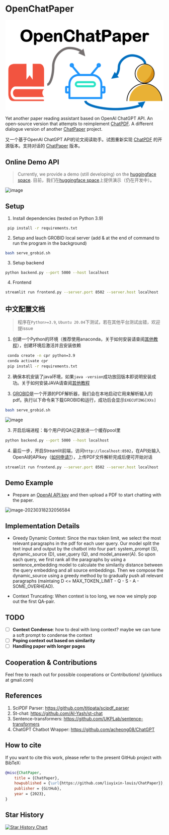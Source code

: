 # OpenChatPaper

![logo](./logo.png)

Yet another paper reading assistant based on OpenAI ChatGPT API. An open-source version that attempts to reimplement [ChatPDF](https://www.chatpdf.com/). A different dialogue version of another [ChatPaper](https://github.com/kaixindelele/ChatPaper) project. 

又一个基于OpenAI ChatGPT API的论文阅读助手。试图重新实现 [ChatPDF](https://www.chatpdf.com/) 的开源版本。支持对话的 [ChatPaper](https://github.com/kaixindelele/ChatPaper) 版本。

## Online Demo API

> Currently, we provide a demo (still developing) on the [huggingface space](https://huggingface.co/spaces/yixin6178/ChatPaper). 目前，我们在[huggingface space](https://huggingface.co/spaces/yixin6178/ChatPaper)上提供演示（仍在开发中）。

![image](https://user-images.githubusercontent.com/53036760/226486291-90173dee-bff4-4e57-a094-0aa4a6b1712a.png)

## Setup

1. Install dependencies (tested on Python 3.9)

```bash
 pip install -r requirements.txt
```

2. Setup and lauch GROBID local server (add & at the end of command to run the program in the background)

```bash
bash serve_grobid.sh
```

3. Setup backend

```bash
python backend.py --port 5000 --host localhost
```

4. Frontend 

```bash
streamlit run frontend.py --server.port 8502 --server.host localhost
```

## 中文配置文档
> 程序在`Python>=3.9`, `Ubuntu 20.04`下测试，若在其他平台测试出错，欢迎提issue

1. 创建一个Python的环境（推荐使用anaconda，关于如何安装请查阅[其他教程](https://zhuanlan.zhihu.com/p/123188004)），创建环境后激活并且安装依赖
```bash
 conda create -n cpr python=3.9
 conda activate cpr
 pip install -r requirements.txt
```

2. 确保本机安装了java环境，如果`java -version`成功放回版本即说明安装成功。关于如何安装JAVA请查阅[其他教程](https://www.runoob.com/java/java-environment-setup.html)

3. [GROBID](https://github.com/kermitt2/grobid)是一个开源的PDF解析器，我们会在本地启动它用来解析输入的pdf。执行以下命令来下载GROBID和运行，成功后会显示`EXECUTING[XXs]`

```bash
bash serve_grobid.sh
```

![image](https://user-images.githubusercontent.com/53036760/229299669-7425c18d-c0fe-4e53-8022-5cd094c5c0cf.png)

3. 开启后端进程：每个用户的QA记录放进一个缓存pool里

```bash
python backend.py --port 5000 --host localhost
```

4. 最后一步，开启Streamlit前端，访问`http://localhost:8502`，在API处输入OpenAI的APIkey（[如何申请?](https://juejin.cn/post/7203009064719400997)），上传PDF文件解析完成后便可开始对话

```bash
streamlit run frontend.py --server.port 8502 --server.host localhost
```

## Demo Example

- Prepare an [OpenAI API key](https://platform.openai.com/account/api-keys) and then upload a PDF to start chatting with the paper. 

![image-20230318232056584](https://s2.loli.net/2023/03/19/SbsuLQJpdqePoZV.png)

## Implementation Details

- Greedy Dynamic Context: Since the max token limit, we select the most relevant paragraphs in the pdf for each user query. Our model split the text input and output by the chatbot into four part: system_prompt (S), dynamic_source (D), user_query (Q), and model_answer(A). So upon each query, we first rank all the paragraphs by using a sentence_embedding model to calculate the similarity distance between the query embedding and all source embeddings. Then we compose the dynamic_source using a greedy method by to gradually push all relevant paragraphs (maintaing D <= MAX_TOKEN_LIMIT - Q - S - A - SOME_OVERHEAD). 

- Context Truncating: When context is too long, we now we simply pop out the first QA-pair. 

## TODO

- [ ] **Context Condense**: how to deal with long context? maybe we can tune a soft prompt to condense the context
- [ ] **Poping context out based on similarity**
- [ ] **Handling paper with longer pages**

## Cooperation & Contributions

Feel free to reach out for possible cooperations or Contributions! (yixinliucs at gmail.com)

## References

1. SciPDF Parser: https://github.com/titipata/scipdf_parser 
2. St-chat: https://github.com/AI-Yash/st-chat
3. Sentence-transformers: https://github.com/UKPLab/sentence-transformers
4. ChatGPT Chatbot Wrapper: https://github.com/acheong08/ChatGPT


## How to cite

If you want to cite this work, please refer to the present GitHub project with BibTeX:

```bibtex
@misc{ChatPaper,
    title = {ChatPaper},
    howpublished = {\url{https://github.com/liuyixin-louis/ChatPaper}},
    publisher = {GitHub},
    year = {2023},
}
```

## Star History

[![Star History Chart](https://api.star-history.com/svg?repos=liuyixin-louis/OpenChatPaper&type=Date)](https://star-history.com/#liuyixin-louis/OpenChatPaper&Date)

